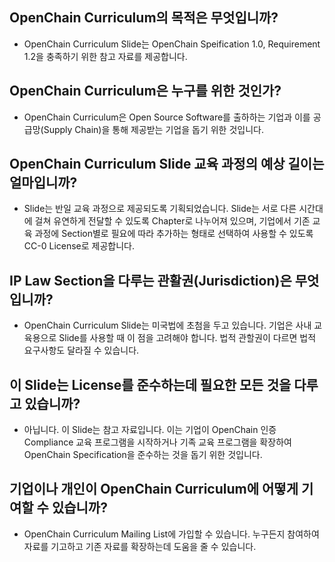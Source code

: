 ## OpenChain Curriculum의 목적은 무엇입니까?
- OpenChain Curriculum Slide는 OpenChain Speification 1.0, Requirement 1.2을 충족하기 위한 참고 자료를 제공합니다. 

## OpenChain Curriculum은 누구를 위한 것인가? 
- OpenChain Curriculum은 Open Source Software를 출하하는 기업과 이를 공급망(Supply Chain)을 통해 제공받는 기업을 돕기 위한 것입니다. 

## OpenChain Curriculum Slide 교육 과정의 예상 길이는 얼마입니까?
- Slide는 반일 교육 과정으로 제공되도록 기획되었습니다. Slide는 서로 다른 시간대에 걸쳐 유연하게 전달할 수 있도록 Chapter로 나누어져 있으며, 기업에서 기존 교육 과정에 Section별로 필요에 따라 추가하는 형태로 선택하여 사용할 수 있도록 CC-0 License로 제공합니다. 

## IP Law Section을 다루는 관활권(Jurisdiction)은 무엇입니까?
- OpenChain Curriculum Slide는 미국법에 초첨을 두고 있습니다. 기업은 사내 교육용으로 Slide를 사용할 때 이 점을 고려해야 합니다. 법적 관할권이 다르면 법적 요구사항도 달라질 수 있습니다.

## 이 Slide는 License를 준수하는데 필요한 모든 것을 다루고 있습니까? 

- 아닙니다. 이 Slide는 참고 자료입니다. 이는 기업이 OpenChain 인증 Compliance 교육 프로그램을 시작하거나 기족 교육 프로그램을 확장하여 OpenChain Specification을 준수하는 것을 돕기 위한 것입니다. 

## 기업이나 개인이 OpenChain Curriculum에 어떻게 기여할 수 있습니까? 
- OpenChain Curriculum Mailing List에 가입할 수 있습니다. 누구든지 참여하여 자료를 기고하고 기존 자료를 확장하는데 도움을 줄 수 있습니다. 

